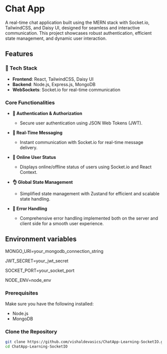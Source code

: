 # Chat App

A real-time chat application built using the MERN stack with Socket.io, TailwindCSS, and Daisy UI, designed for seamless and interactive communication. This project showcases robust authentication, efficient state management, and dynamic user interaction.

## Features

### 🌟 Tech Stack
- **Frontend**: React, TailwindCSS, Daisy UI
- **Backend**: Node.js, Express.js, MongoDB
- **WebSockets**: Socket.io for real-time communication

### Core Functionalities

- **🎃 Authentication & Authorization**
  - Secure user authentication using JSON Web Tokens (JWT).

- **👾 Real-Time Messaging**
  - Instant communication with Socket.io for real-time message delivery.

- **🚀 Online User Status**
  - Displays online/offline status of users using Socket.io and React Context.

- **👌 Global State Management**
  - Simplified state management with Zustand for efficient and scalable state handling.

- **🐞 Error Handling**
  - Comprehensive error handling implemented both on the server and client side for a smooth user experience.

## Environment variables


MONGO_URI=your_mongodb_connection_string

JWT_SECRET=your_jwt_secret

SOCKET_PORT=your_socket_port

NODE_ENV=node_env


### Prerequisites
Make sure you have the following installed:
- Node.js
- MongoDB

### Clone the Repository
```bash
git clone https://github.com/vishaldevasics/ChatApp-Learning-SocketIO.git
cd ChatApp-Learning-SocketIO

